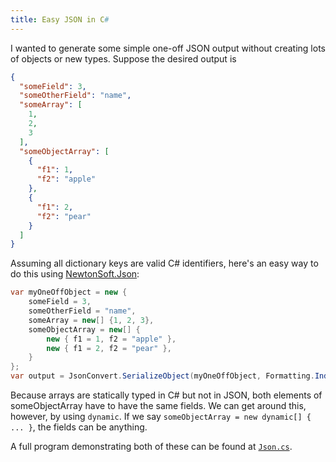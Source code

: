 ```yaml
---
title: Easy JSON in C#
---
```

I wanted to generate some simple one-off JSON output without creating lots of
objects or new types. Suppose the desired output is

```json
{
  "someField": 3,
  "someOtherField": "name",
  "someArray": [
    1,
    2,
    3
  ],
  "someObjectArray": [
    {
      "f1": 1,
      "f2": "apple"
    },
    {
      "f1": 2,
      "f2": "pear"
    }
  ]
}
```

Assuming all dictionary keys are valid C# identifiers, here's an easy way to do
this using [NewtonSoft.Json](http://www.newtonsoft.com/json):

```c#
var myOneOffObject = new {
    someField = 3,
    someOtherField = "name",
    someArray = new[] {1, 2, 3},
    someObjectArray = new[] {
        new { f1 = 1, f2 = "apple" },
        new { f1 = 2, f2 = "pear" },
    }
};
var output = JsonConvert.SerializeObject(myOneOffObject, Formatting.Indented);
```

Because arrays are statically typed in C# but not in JSON, both elements of
someObjectArray have to have the same fields. We can get around this, however,
by using `dynamic`. If we say `someObjectArray = new dynamic[] { ... }`, the
fields can be anything.

A full program demonstrating both of these can be found at [`Json.cs`](https://github.com/jmarianer/blogsource/blob/master/Json.cs).
